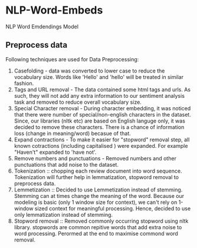 # NLP-Word-Embeds
NLP Word Emdendings Model

## Preprocess data
Following techniques are used for Data Preprocessing:

1. Casefolding - data was converted to lower case to reduce the vocabulary size. Words like 'Hello' and 'hello' will be treated in similar fashion.
2. Tags and URL removal - The data contained some html tags and urls. As such, they will not add any extra information to our sentiment analysis task and removed to reduce overall vocabulary size.
3. Special Character removal - During character embedding, it was noticed that there were number of special/non-english characters in the dataset. Since, our libraries (nltk etc) are based on English languge only, it was decided to remove these characters. There is a chance of information loss (change in meaning/word) becasue of that.
4. Expand contractions - To make it easier for "stopword" removal step, all known cotractions (including capitalised ) were expanded. For example "Haven't" expanded to 'have not'.
5. Remove numbers and punctuations - Removed numbers and other punctuations that add noise to the dataset.
6. Tokenization :: chopping each review document into word sequence. Tokenization will further help in lemmatization, stopword removal to preprocess data.
7. Lemmetization :: Decided to use Lemmetization instead of stemming. Stemming can at times change the meaning of the word. Because our modeling is basic (only 1 window size for context), we can't rely on 1-window sized context for meaningful processing. Hence, decided to use only lemmatization instead of stemming.
8. Stopword removal :: Removed commonly occurring stopword using nltk library. stopwords are common repitive words that add extra noise to word processing. Perormed at the end to maximise commond word removal.
